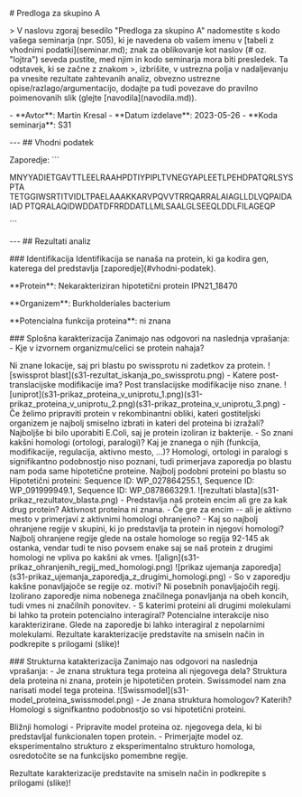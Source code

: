 \# Predloga za skupino A

\> V naslovu zgoraj besedilo \"Predloga za skupino A\" nadomestite s
kodo vašega seminarja (npr. S05), ki je navedena ob vašem imenu v
\[tabeli z vhodnimi podatki\](seminar.md); znak za oblikovanje kot
naslov (# oz. \"lojtra\") seveda pustite, med njim in kodo seminarja
mora biti presledek. Ta odstavek, ki se začne z znakom \>, izbrišite, v
ustrezna polja v nadaljevanju pa vnesite rezultate zahtevanih analiz,
obvezno ustrezne opise/razlago/argumentacijo, dodajte pa tudi povezave
do pravilno poimenovanih slik (glejte \[navodila\](navodila.md)).

\- \*\*Avtor\*\*: Martin Kresal - \*\*Datum izdelave\*\*: 2023-05-26 -
\*\*Koda seminarja\*\*: S31

\-\-- \## Vhodni podatek

Zaporedje: \`\`\`

MNYYADIETGAVTTLEELRAAHPDTIYPIPLTVNEGYAPLEETLPEHDPATQRLSYSPTA
TETGGIWSRTITVIDLTPAELAAAKKARVPQVVTRRQARRALAIAGLLDLVQPAIDAIAD
PTQRALAQIDWDDATDFRRDDATLLMLSAALGLSEEQLDDLFILAGEQP

\`\`\`

\-\-- \## Rezultati analiz

\### Identifikacija Identifikacija se nanaša na protein, ki ga kodira
gen, katerega del predstavlja \[zaporedje\](#vhodni-podatek).

\*\*Protein\*\*: Nekarakteriziran hipotetični protein IPN21_18470

\*\*Organizem\*\*: Burkholderiales bacterium

\*\*Potencialna funkcija proteina\*\*: ni znana

\### Splošna karakterizacija Zanimajo nas odgovori na naslednja
vprašanja: - Kje v izvornem organizmu/celici se protein nahaja?

Ni znane lokacije, saj pri blastu po swissprotu ni zadetkov za protein.
!\[swissprot blast\](s31-rezultat_iskanja_po_swissprotu.png) - Katere
post-translacijske modifikacije ima? Post translacijske modifikacije
niso znane.
!\[uniprot\](s31-prikaz_proteina_v\_uniprotu_1.png)(s31-prikaz_proteina_v\_uniprotu_2.png)(s31-prikaz_proteina_v\_uniprotu_3.png) -
Če želimo pripraviti protein v rekombinantni obliki, kateri gostiteljski
organizem je najbolj smiselno izbrati in kateri del proteina bi
izražali? Najboljše bi bilo uporabiti E.Coli, saj je protein izoliran iz
bakterije. - So znani kakšni homologi (ortologi, paralogi)? Kaj je
znanega o njih (funkcija, modifikacije, regulacija, aktivno mesto,
\...)? Homologi, ortologi in paralogi s signifikantno podobnostjo niso
poznani, tudi primerjava zaporedja po blastu nam poda same hipotetične
proteine. Najbolj podobni proteini po blastu so Hipotetični proteini:
Sequence ID: WP_027864255.1, Sequence ID: WP_091999949.1, Sequence ID:
WP_087866329.1. !\[rezultati
blasta\](s31-prikaz_rezultatov_blasta.png) - Predstavlja naš protein
encim ali gre za kak drug protein? Aktivnost proteina ni znana.  - Če
gre za encim -- ali je aktivno mesto v primerjavi z aktivnimi homologi
ohranjeno? - Kaj so najbolj ohranjene regije v skupini, ki jo
predstavlja ta protein in njegovi homologi? Najbolj ohranjene regije
glede na ostale homologe so regija 92-145 ak ostanka, vendar tudi te
niso povsem enake saj se naš protein z drugimi homologi ne vpliva po
kakšni ak vmes. !\[align\](s31-prikaz_ohranjenih_regij_med_homologi.png)
!\[prikaz ujemanja
zaporedja\](s31-prikaz_ujemanja_zaporedja_z\_drugimi_homologi.png) - So
v zaporedju kakšne ponavljajoče se regije oz. motivi? Ni posebnih
ponavljajočih regij. Izolirano zaporedje nima nobenega značilnega
ponavljanja na obeh koncih, tudi vmes ni značilnih ponovitev. - S
katerimi proteini ali drugimi molekulami bi lahko ta protein potencialno
interagiral? Potencialne interakcije niso karakterizirane. Glede na
zaporedje bi lahko interagiral z nepolarnimi molekulami. Rezultate
karakterizacije predstavite na smiseln način in podkrepite s prilogami
(slike)!

\### Strukturna katakterizacija Zanimajo nas odgovori na naslednja
vprašanja: - Je znana struktura tega proteina ali njegovega dela?
Struktura dela proteina ni znana, protein je hipotetičen protein.
Swissmodel nam zna narisati model tega proteina.
!\[Swissmodel\](s31-model_proteina_swissmodel.png) - Je znana struktura
homologov? Katerih? Homologi s signifkantno podobnostjo so vsi
hipotetični proteini.

Bližnji homologi - Pripravite model proteina oz. njegovega dela, ki bi
predstavljal funkcionalen topen protein. - Primerjajte model oz.
eksperimentalno strukturo z eksperimentalno strukturo homologa,
osredotočite se na funkcijsko pomembne regije.

Rezultate karakterizacije predstavite na smiseln način in podkrepite s
prilogami (slike)!
